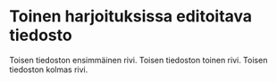 # Toinen harjoituksissa editoitava tiedosto
Toisen tiedoston ensimmäinen rivi.
Toisen tiedoston toinen rivi.
Toisen tiedoston kolmas rivi.
